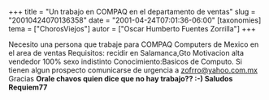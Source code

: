 +++
title = "Un trabajo en COMPAQ en el departamento de ventas"
slug = "20010424070136358"
date = "2001-04-24T07:01:36-06:00"
[taxonomies]
tema = ["ChorosViejos"]
autor = ["Oscar Humberto Fuentes Zorrilla"]
+++

Necesito una persona que trabaje para COMPAQ Computers de Mexico en el
area de ventas Requisitos: recidir en Salamanca,Gto Motivacion alta
vendedor 100% sexo indistinto Conocimiento:Basicos de Computo. Si tienen
algun prospecto comunicarse de urgencia a zofrro@yahoo.com.mx Gracias
**Orale chavos quien dice que no hay trabajo?? :-)
Saludos
Requiem77**
